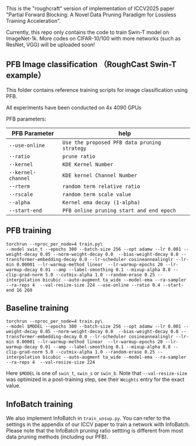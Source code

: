 This is the "roughcraft" version of implementation of ICCV2025 paper "Partial Forward Blocking: A Novel Data Pruning Paradigm for Lossless Training Acceleration".

Currently, this repo only contains the code to train Swin-T model on ImageNet-1k.
More codes on CIFAR-10/100 with more networks (such as ResNet, VGG) will be uploaded soon!

## PFB Image classification （RoughCast Swin-T example）

This folder contains reference training scripts for image classification using PFB.

All experiments have been conducted on 4x 4090 GPUs

PFB parameters:

| PFB Parameter            | help  |
| ------------------------ | ------ |
| `--use-online`           | `Use the proposed PFB data pruning strategy`  |
| `--ratio`                | `prune ratio` |
| `--kernel`               | `KDE Kernel Number`  |
| `--kernel-channel`       | `KDE kernel Channel Number`  |
| `--rterm`                | `random term relative ratio`  |
| `--rscale`               | `random term scale value`  |
| `--alpha`                | `Kernel ema decay (1-alpha)`  |
| `--start-end`            | `PFB online pruning start and end epoch`  |


## PFB training
```
torchrun --nproc_per_node=4 train.py\ 
--model swin_t --epochs 300 --batch-size 256 --opt adamw --lr 0.001 --weight-decay 0.05 --norm-weight-decay 0.0  --bias-weight-decay 0.0 --transformer-embedding-decay 0.0 --lr-scheduler cosineannealinglr --lr-min 0.00001 --lr-warmup-method linear  --lr-warmup-epochs 20 --lr-warmup-decay 0.01 --amp --label-smoothing 0.1 --mixup-alpha 0.8 --clip-grad-norm 5.0 --cutmix-alpha 1.0 --random-erase 0.25 --interpolation bicubic --auto-augment ta_wide --model-ema --ra-sampler --ra-reps 4  --val-resize-size 224 --use-online --ratio 0.4 --start-end 16 260
```

## Baseline training
```
torchrun --nproc_per_node=4 train.py\ 
--model $MODEL --epochs 300 --batch-size 256 --opt adamw --lr 0.001 --weight-decay 0.05 --norm-weight-decay 0.0  --bias-weight-decay 0.0 --transformer-embedding-decay 0.0 --lr-scheduler cosineannealinglr --lr-min 0.00001 --lr-warmup-method linear  --lr-warmup-epochs 20 --lr-warmup-decay 0.01 --amp --label-smoothing 0.1 --mixup-alpha 0.8 --clip-grad-norm 5.0 --cutmix-alpha 1.0 --random-erase 0.25 --interpolation bicubic --auto-augment ta_wide --model-ema --ra-sampler --ra-reps 4  --val-resize-size 224
```
Here `$MODEL` is one of `swin_t`, `swin_s` or `swin_b`.
Note that `--val-resize-size` was optimized in a post-training step, see their `Weights` entry for the exact value.

## InfoBatch training
We also implement InfoBatch in `train_unsup.py`.  You can refer to the settings in the appendix of our ICCV paper to train a network with InfoBatch. Please note that the InfoBatch pruning ratio settting is different from most data pruning methods (including our PFB).
